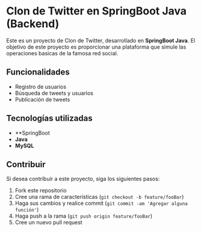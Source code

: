 # Clon de Twitter en SpringBoot Java (Backend)

Este es un proyecto de Clon de Twitter, desarrollado en **SpringBoot Java**. El objetivo de este proyecto es proporcionar una plataforma que simule las operaciones basicas de la famosa red social.

## Funcionalidades

- Registro de usuarios
- Búsqueda de tweets y usuarios
- Publicación de tweets


## Tecnologías utilizadas

- **SpringBoot
- **Java**
- **MySQL**

## Contribuir

Si desea contribuir a este proyecto, siga los siguientes pasos:

1. Fork este repositorio
2. Cree una rama de características (`git checkout -b feature/fooBar`)
3. Haga sus cambios y realice commit (`git commit -am 'Agregar alguna función'`)
4. Haga push a la rama (`git push origin feature/fooBar`)
5. Cree un nuevo pull request

